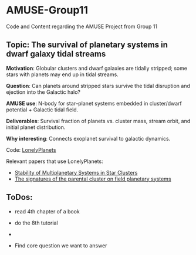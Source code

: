 # AMUSE-Group11
Code and Content regarding the AMUSE Project from Group 11

## Topic: The survival of planetary systems in dwarf galaxy tidal streams
**Motivation**: Globular clusters and dwarf galaxies are tidally stripped; some stars with planets may end up in tidal streams.

**Question**: Can planets around stripped stars survive the tidal disruption and ejection into the Galactic halo?

**AMUSE use**: N-body for star–planet systems embedded in cluster/dwarf potential + Galactic tidal field.

**Deliverables**: Survival fraction of planets vs. cluster mass, stream orbit, and initial planet distribution.

**Why interesting**: Connects exoplanet survival to galactic dynamics.

Code: [LonelyPlanets](https://github.com/spzwart/LonelyPlanets)

Relevant papers that use LonelyPlanets:
- [Stability of Multiplanetary Systems in Star Clusters](https://arxiv.org/pdf/1706.03789)
- [The signatures of the parental cluster on field planetary
systems](https://arxiv.org/pdf/1711.01274)

## ToDos:
- read 4th chapter of a book
- do the 8th tutorial
- 

- Find core question we want to answer
